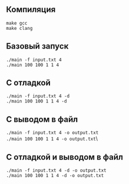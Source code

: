 ## Компиляция
```make gcc```\
```make clang```

## Базовый запуск
```./main -f input.txt 4``` \
```./main 100 100 1 1 4```

## С отладкой
```./main -f input.txt 4 -d```\
```./main 100 100 1 1 4 -d```

## С выводом в файл
```./main -f input.txt 4 -o output.txt```\
```./main 100 100 1 1 4 -o output.txt```\

## С отладкой и выводом в файл
```./main -f input.txt 4 -d -o output.txt```\
```./main 100 100 1 1 4 -d -o output.txt```
